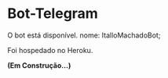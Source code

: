 # Bot-Telegram

O bot está disponível. nome: ItalloMachadoBot;

Foi hospedado no Heroku.

**(Em Construção...)**
